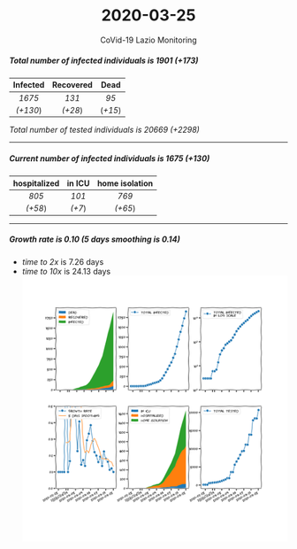 <div align='center'>

# 2020-03-25
CoVid-19 Lazio Monitoring
</div>

##### Total number of infected individuals is 1901 (+173)
Infected | Recovered | Dead
:---: | :---: | :---:
*1675* | *131* | *95*
*(+130*) | *(+28*) | (*+15*)

*Total number of tested individuals is 20669 (+2298)*
***
##### Current number of infected individuals is 1675 (+130)
hospitalized | in ICU | home isolation
:---: | :---: | :---:
*805* |*101* |*769*
*(+58*) |*(+7*) |*(+65*)
***
##### Growth rate is 0.10 (5 days smoothing is 0.14)
- *time to 2x* is 7.26 days
- *time to 10x* is 24.13 days
![stats][stats]

[stats]: stats_Lazio.png

